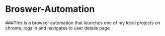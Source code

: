 # Broswer-Automation
###This is a browser automation that launches one of my local projects on chrome, logs in and navigates to user details page
